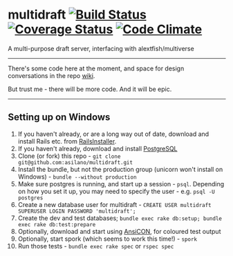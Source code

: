 multidraft [![Build Status](https://travis-ci.org/asilano/multidraft.png?branch=master)](https://travis-ci.org/asilano/multidraft) [![Coverage Status](https://coveralls.io/repos/asilano/multidraft/badge.png)](https://coveralls.io/r/asilano/multidraft) [![Code Climate](https://codeclimate.com/github/asilano/multidraft.png)](https://codeclimate.com/github/asilano/multidraft)
==========

A multi-purpose draft server, interfacing with alextfish/multiverse

----

There's some code here at the moment, and space for design conversations in the repo [wiki](https://github.com/asilano/multidraft/wiki).

But trust me - there will be more code. And it will be epic.

----

Setting up on Windows
----

1. If you haven't already, or are a long way out of date, download and install Rails etc. from [RailsInstaller](http://railsinstaller.org).
2. If you haven't already, download and install [PostgreSQL](http://www.postgresql.org/download/windows/)
3. Clone (or fork) this repo - `git clone git@github.com:asilano/multidraft.git`
4. Install the bundle, but not the production group (unicorn won't install on Windows) - `bundle --without production`
5. Make sure postgres is running, and start up a session - `psql`. Depending on how you set it up, you may need to specify the user - e.g. `psql -U postgres`
6. Create a new database user for multidraft - `CREATE USER multidraft SUPERUSER LOGIN PASSWORD 'multidraft';`
7. Create the dev and test databases; `bundle exec rake db:setup; bundle exec rake db:test:prepare`
8. Optionally, download and start using [AnsiCON](https://github.com/adoxa/ansicon), for coloured test output
9. Optionally, start spork (which seems to work this time!) - `spork`
10. Run those tests - `bundle exec rake spec` or `rspec spec`